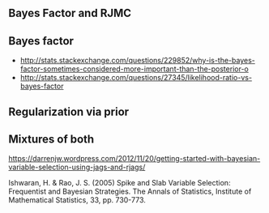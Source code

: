 




## Bayes Factor and RJMC


## Bayes factor 

* http://stats.stackexchange.com/questions/229852/why-is-the-bayes-factor-sometimes-considered-more-important-than-the-posterior-o
* http://stats.stackexchange.com/questions/27345/likelihood-ratio-vs-bayes-factor



## Regularization via prior




## Mixtures of both


https://darrenjw.wordpress.com/2012/11/20/getting-started-with-bayesian-variable-selection-using-jags-and-rjags/

Ishwaran, H. & Rao, J. S. (2005) Spike and Slab Variable Selection: Frequentist and Bayesian Strategies. The Annals of Statistics, Institute of Mathematical Statistics, 33, pp. 730-773.
